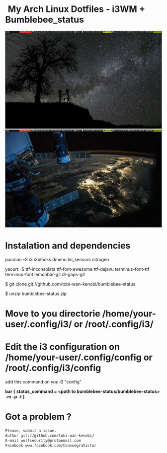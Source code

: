 <pre id="taag_font_DeltaCorpsPriest1" style="float:left;" class="fig-ansi" contenteditable="true"> </pre>
# My Arch Linux Dotfiles - i3WM + Bumblebee_status

![I3][screenshot1]
![I3][screenshot2]

[screenshot1]:https://github.com/wolf-project/Dotfiles/blob/master/screenshots/screen1.png
[screenshot2]:https://github.com/wolf-project/Dotfiles/blob/master/screenshots/screen2.png

# Instalation and dependencies

pacman -S i3 i3blocks dmenu lm_sensors nitrogen

yaourt -S ttf-inconsolata ttf-font-awesome ttf-dejavu terminus-font-ttf terminus-font lemonbar-git i3-gaps-git
	
$ git clone git://github.com/tobi-wan-kenobi/bumblebee-status

$ unzip bumblebee-status.zip

# Move to you directorie /home/your-user/.config/i3/  or /root/.config/i3/

# Edit the i3 configuration on /home/your-user/.config/config or /root/.config/i3/config
  
  add this command on you i3 "config" 
  
  <strong>bar {
	status_command = <path to bumblebee-status/bumblebee-status> -m <list of modules> -p <list of module parameters> -t <theme>
	}</strong>

# Got a problem ? 

	Please, submit a issue.
	Author git://github.com/tobi-wan-kenobi/
	E-mail wolfsecurity@protonmail.com
	Facebook www.facebook.com/ConsuegraVictor
